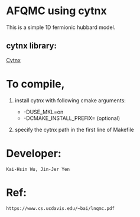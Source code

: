 # AFQMC using cytnx
This is a simple 1D fermionic hubbard model. 


## cytnx library:
[Cytnx](https://github.com/kaihsin/Cytnx)


# To compile,

1) install cytnx with following cmake arguments:
    
    * -DUSE_MKL=on 
    * -DCMAKE_INSTALL_PREFIX=<custom path> (optional)
    

2) specify the cytnx path in the first line of Makefile



# Developer:
    Kai-Hsin Wu, Jin-Jer Yen


# Ref:

    https://www.cs.ucdavis.edu/~bai/lnqmc.pdf

